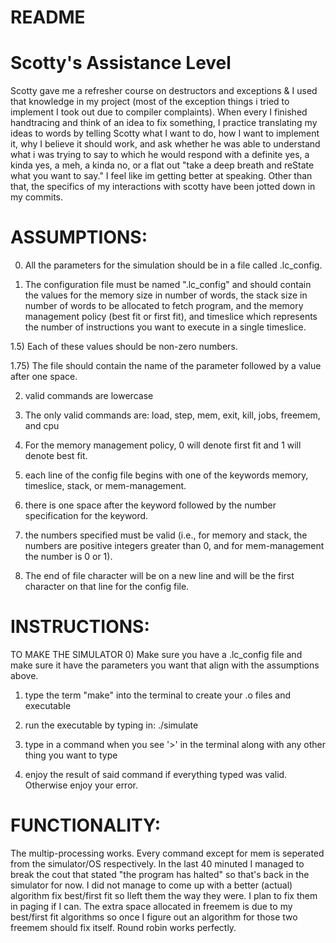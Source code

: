 # README #

Scotty's Assistance Level
=========================
Scotty gave me a refresher course on destructors and exceptions & I used that knowledge in my project (most of the exception things i tried to implement I took out due to compiler complaints).
When every I finished handtracing and think of an idea to fix something, I practice translating my ideas to words by telling Scotty what I want to do, how I want to implement it, why I believe it should work, and ask whether he was able to understand what i was trying to say to which he would respond with a definite yes, a kinda yes, a meh, a kinda no, or a flat out "take a deep breath and reState what you want to say." I feel like im getting better at speaking.
Other than that, the specifics of my interactions with scotty have been jotted down in my commits.

ASSUMPTIONS:
============
0) All the parameters for the simulation should be in a file called .lc_config.

1) The configuration file must be named ".lc_config" and should contain the values for the memory size in number of words, the stack size in number of words to be allocated to fetch program, and the memory management policy (best fit or first fit), and timeslice which represents the number of instructions you want to execute in a single timeslice.

1.5) Each of these values should be non-zero numbers. 

1.75) The file should contain the name of the parameter followed by a value after one space.

2) valid commands are lowercase

3) The only valid commands are: load, step, mem, exit, kill, jobs, freemem, and cpu

4) For the memory management policy, 0 will denote first fit and 1 will denote best fit. 

5) each line of the config file begins with one of the keywords memory, timeslice, stack, or mem-management.

6) there is one space after the keyword followed by the number specification for the keyword. 

7) the numbers specified must be valid (i.e., for memory and stack, the numbers are positive integers greater than 0, and for mem-management the number is 0 or 1).

8) The end of file character will be on a new line and will be the first character on that line for the config file.

INSTRUCTIONS:
=============
TO MAKE THE SIMULATOR
0) Make sure you have a .lc_config file and make sure it have the parameters you want that align with the assumptions above.

1) type the term "make" into the terminal to create your .o files and executable

2) run the executable by typing in: ./simulate

3) type in a command when you see '>' in the terminal along with any other thing you want to type

4) enjoy the result of said command if everything typed was valid. Otherwise enjoy your error.

FUNCTIONALITY:
===============
The multip-processing works. Every command except for mem is seperated from the simulator/OS respectively. In the last 40 minuted I managed to break the cout that stated "the program has halted" so that's back in the simulator for now. I did not manage to come up with a better (actual) algorithm fix best/first fit so Ileft them the way they were. I plan to fix them in paging if I can. The extra space allocated in freemem is due to my best/first fit algorithms so once I figure out an algorithm for those two freemem should fix itself. Round robin works perfectly.